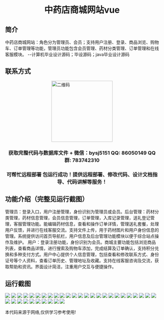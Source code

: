 <p><h1 align="center">中药店商城网站vue</h1></p>

## 简介
中药店商城网站：角色分为管理员、会员；支持用户注册、登录、商品浏览、购物车、订单管理等功能，管理员功能包含会员管理、药材分类管理、订单管理和在线客服模块。    --计算机毕业设计源码；毕设源码；java毕业设计源码


## 联系方式
<img src="https://bs-1329754181.cos.ap-shanghai.myqcloud.com/wx.jpg" alt="二维码" style="display: block; margin: 0 auto;" width="200px">
<p><h3 align="center">获取完整代码与数据库文件 + 微信：bysj5151 QQ: 86050149 QQ群: 783742310</h3></p>
<p><h3 align="center">可帮忙远程部署 包运行成功！提供远程部署、修改代码、设计文档指导、代码讲解等服务！</h3></p>

## 功能介绍（完整见运行截图）
管理员：登录入口，用户注册管理，身份识别为管理员或会员。后台管理：药材分类管理，药材信息管理，会员信息管理，订单管理，入库记录管理，送礼登记管理，客服管理功能。能编辑药材信息，查看和操作订单详情，管理送礼套餐，处理用户反馈，并进行在线客服交流。支持文件上传，用于药材图片和用户身份信息的管理。系统提供访问首页导航栏，用户信息及后台管理功能模块以便于综合站点操作及维护。
用户：登录注册功能，身份识别为会员。商城主要功能包括浏览商品列表，查看商品详情，进行搜索及购物车添加，完成结算及订单确认，支持积分兑换和多种支付方式。用户中心提供个人信息管理，包括查看和修改联系方式、身份证号等个人资料，查看订单历史、管理地址及收藏。支持在线客服咨询及交流，获取帮助和资讯。界面设计简洁，注重用户交互与便捷操作。


## 运行截图
![](https://bs-1329754181.cos.ap-shanghai.myqcloud.com/ssm/ChineseDrugStoreMall/img/001.jpg)
![](https://bs-1329754181.cos.ap-shanghai.myqcloud.com/ssm/ChineseDrugStoreMall/img/002.jpg)
![](https://bs-1329754181.cos.ap-shanghai.myqcloud.com/ssm/ChineseDrugStoreMall/img/003.jpg)
![](https://bs-1329754181.cos.ap-shanghai.myqcloud.com/ssm/ChineseDrugStoreMall/img/004.jpg)
![](https://bs-1329754181.cos.ap-shanghai.myqcloud.com/ssm/ChineseDrugStoreMall/img/005.jpg)
![](https://bs-1329754181.cos.ap-shanghai.myqcloud.com/ssm/ChineseDrugStoreMall/img/006.jpg)
![](https://bs-1329754181.cos.ap-shanghai.myqcloud.com/ssm/ChineseDrugStoreMall/img/007.jpg)
![](https://bs-1329754181.cos.ap-shanghai.myqcloud.com/ssm/ChineseDrugStoreMall/img/008.jpg)
![](https://bs-1329754181.cos.ap-shanghai.myqcloud.com/ssm/ChineseDrugStoreMall/img/009.jpg)
![](https://bs-1329754181.cos.ap-shanghai.myqcloud.com/ssm/ChineseDrugStoreMall/img/010.jpg)
![](https://bs-1329754181.cos.ap-shanghai.myqcloud.com/ssm/ChineseDrugStoreMall/img/011.jpg)
![](https://bs-1329754181.cos.ap-shanghai.myqcloud.com/ssm/ChineseDrugStoreMall/img/012.jpg)
![](https://bs-1329754181.cos.ap-shanghai.myqcloud.com/ssm/ChineseDrugStoreMall/img/013.jpg)
![](https://bs-1329754181.cos.ap-shanghai.myqcloud.com/ssm/ChineseDrugStoreMall/img/014.jpg)
![](https://bs-1329754181.cos.ap-shanghai.myqcloud.com/ssm/ChineseDrugStoreMall/img/015.jpg)
![](https://bs-1329754181.cos.ap-shanghai.myqcloud.com/ssm/ChineseDrugStoreMall/img/016.jpg)
![](https://bs-1329754181.cos.ap-shanghai.myqcloud.com/ssm/ChineseDrugStoreMall/img/017.jpg)
![](https://bs-1329754181.cos.ap-shanghai.myqcloud.com/ssm/ChineseDrugStoreMall/img/018.jpg)
![](https://bs-1329754181.cos.ap-shanghai.myqcloud.com/ssm/ChineseDrugStoreMall/img/019.jpg)
![](https://bs-1329754181.cos.ap-shanghai.myqcloud.com/ssm/ChineseDrugStoreMall/img/020.jpg)
![](https://bs-1329754181.cos.ap-shanghai.myqcloud.com/ssm/ChineseDrugStoreMall/img/021.jpg)
![](https://bs-1329754181.cos.ap-shanghai.myqcloud.com/ssm/ChineseDrugStoreMall/img/022.jpg)
![](https://bs-1329754181.cos.ap-shanghai.myqcloud.com/ssm/ChineseDrugStoreMall/img/023.jpg)
![](https://bs-1329754181.cos.ap-shanghai.myqcloud.com/ssm/ChineseDrugStoreMall/img/024.jpg)
![](https://bs-1329754181.cos.ap-shanghai.myqcloud.com/ssm/ChineseDrugStoreMall/img/025.jpg)
![](https://bs-1329754181.cos.ap-shanghai.myqcloud.com/ssm/ChineseDrugStoreMall/img/026.jpg)
![](https://bs-1329754181.cos.ap-shanghai.myqcloud.com/ssm/ChineseDrugStoreMall/img/027.jpg)
![](https://bs-1329754181.cos.ap-shanghai.myqcloud.com/ssm/ChineseDrugStoreMall/img/028.jpg)
![](https://bs-1329754181.cos.ap-shanghai.myqcloud.com/ssm/ChineseDrugStoreMall/img/029.jpg)
![](https://bs-1329754181.cos.ap-shanghai.myqcloud.com/ssm/ChineseDrugStoreMall/img/030.jpg)
![](https://bs-1329754181.cos.ap-shanghai.myqcloud.com/ssm/ChineseDrugStoreMall/img/031.jpg)
![](https://bs-1329754181.cos.ap-shanghai.myqcloud.com/ssm/ChineseDrugStoreMall/img/032.jpg)
![](https://bs-1329754181.cos.ap-shanghai.myqcloud.com/ssm/ChineseDrugStoreMall/img/033.jpg)
![](https://bs-1329754181.cos.ap-shanghai.myqcloud.com/ssm/ChineseDrugStoreMall/img/034.jpg)
![](https://bs-1329754181.cos.ap-shanghai.myqcloud.com/ssm/ChineseDrugStoreMall/img/035.jpg)

<p>本代码来源于网络,仅供学习参考使用!</p>
